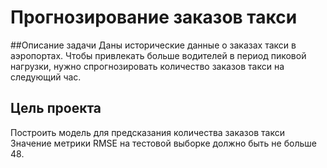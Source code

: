 # Прогнозирование заказов такси


##Описание задачи
Даны исторические данные о заказах такси в аэропортах.
Чтобы привлекать больше водителей в период пиковой нагрузки, нужно спрогнозировать количество заказов такси на следующий час.

## Цель проекта
Построить модель для предсказания количества заказов такси
Значение метрики RMSE на тестовой выборке должно быть не больше 48.
